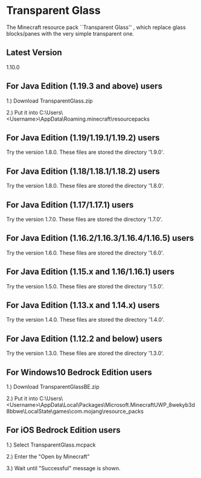 # Transparent Glass
The Minecraft resource pack ``Transparent Glass'' , which replace glass blocks/panes with the very simple transparent one.

## Latest Version
1.10.0

## For Java Edition (1.19.3 and above) users
1.) Download TransparentGlass.zip

2.) Put it into C:\Users\\\<Username\>\AppData\Roaming\.minecraft\resourcepacks

## For Java Edition (1.19/1.19.1/1.19.2) users
Try the version 1.8.0. These files are stored the directory '1.9.0'.

## For Java Edition (1.18/1.18.1/1.18.2) users
Try the version 1.8.0. These files are stored the directory '1.8.0'.

## For Java Edition (1.17/1.17.1) users
Try the version 1.7.0. These files are stored the directory '1.7.0'.

## For Java Edition (1.16.2/1.16.3/1.16.4/1.16.5) users
Try the version 1.6.0. These files are stored the directory '1.6.0'.

## For Java Edition (1.15.x and 1.16/1.16.1) users
Try the version 1.5.0. These files are stored the directory '1.5.0'.

## For Java Edition (1.13.x and 1.14.x) users
Try the version 1.4.0. These files are stored the directory '1.4.0'.

## For Java Edition (1.12.2 and below) users
Try the version 1.3.0. These files are stored the directory '1.3.0'.

## For Windows10 Bedrock Edition users
1.) Download TransparentGlassBE.zip

2.) Put it into C:\Users\\\<Username\>\AppData\Local\Packages\Microsoft.MinecraftUWP_8wekyb3d8bbwe\LocalState\games\com.mojang\resource_packs

## For iOS Bedrock Edition users
1.) Select TransparentGlass.mcpack

2.) Enter the "Open by Minecraft"

3.) Wait until "Successful" message is shown.
